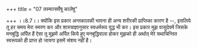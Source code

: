 +++
title = "07 तस्मात्सर्वेषु कालेषु"

+++
।।8.7।। क्योंकि इस प्रकार अन्तकालकी भावना ही अन्य शरीरकी प्राप्तिका कारण
है --, इसलिये तू हर समय मेरा स्मरण कर और शास्त्राज्ञानुसार स्वधर्मरूप
युद्ध भी कर। इस प्रकार मुझ वासुदेवमें जिसके मनबुद्धि अर्पित हैं ऐसा तू
मुझमें अर्पित किये हुए मनबुद्धिवाला होकर मुझको ही अर्थात् मेरे
यथाचिन्तित स्वरूपको ही प्राप्त हो जायगा इसमें संशय नहीं है।
